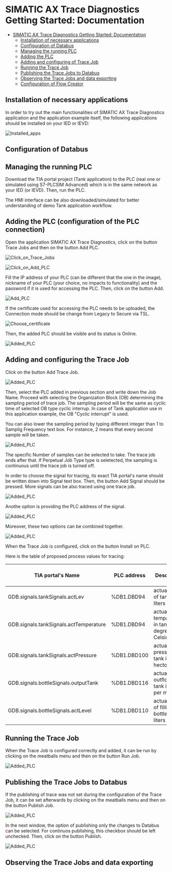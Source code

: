 # SIMATIC AX Trace Diagnostics Getting Started: Documentation

- [SIMATIC AX Trace Diagnostics Getting Started: Documentation](#simatic-ax-trace-diagnostics-getting-started-documentation)
  - [Installation of necessary applications](#installation-of-necessary-applications)
  - [Configuration of Databus](#configuration-of-databus)
  - [Managing the running PLC](#managing-the-running-plc)
  - [Adding the PLC](#adding-the-plc)
  - [Adding and configuring of Trace Job](#adding-and-configuring-of-trace-job)
  - [Running the Trace Job](#running-the-trace-job)
  - [Publishing the Trace Jobs to Databus](#publishing-the-trace-jobs-to-databus)
  - [Observing the Trace Jobs and data exporting](#observing-the-trace-jobs-and-data-exporting)
  - [Configuration of Flow Creator](#configuration-of-flow-creator)

## Installation of necessary applications

In order to try out the main functionalities of SIMATIC AX Trace Diagnostics application and the application example itself, the following applications should be installed on your IED or IEVD:

![Installed_apps](graphics/Installed_apps.png)

## Configuration of Databus

## Managing the running PLC

Download the TIA portal project (Tank application) to the PLC (real one or simulated using S7-PLCSIM Advanced) which is in the same network as your IED (or IEVD). Then, run the PLC. 

The HMI interface can be also downloaded/simulated for better understanding of demo Tank application workflow. 

## Adding the PLC (configuration of the PLC connection)

Open the application SIMATIC AX Trace Diagnostics, click on the button Trace Jobs and then on the button Add PLC.

![Click_on_Trace_Jobs](graphics/Click_on_Trace_Jobs.png)

![Click_on_Add_PLC](graphics/Click_on_Add_PLC.png)

Fill the IP address of your PLC (can be different that the one in the image), nickname of your PLC (your choice, no impacts to functionality) and the password if it is used for accessing the PLC. Then, click on the button Add.

![Add_PLC](graphics/Add_PLC.png)

If the certificate used for accessing the PLC needs to be uploaded, the Connection mode should be change from Legacy to Secure via TSL.

![Choose_certificate](graphics/Choose_certificate.png)

Then, the added PLC should be visible and its status is Online.

![Added_PLC](graphics/Added_PLC.png)

## Adding and configuring the Trace Job

Click on the button Add Trace Job.

![Added_PLC](graphics/Add_Trace_Job.png)

Then, select the PLC added in previous section and write down the Job Name. Proceed with selecting the Organization Block (OB) determining the sampling period of trace job. The sampling period will be the same as cyclic time of selected OB type cyclic interrup. In case of Tank application use in this application example, the OB "Cyclic interrupt" is used.

You can also lower the sampling period by typing different integer than 1 to Samplig Frequency text box. For instance, 2 means that every second sample will be taken. 

![Added_PLC](graphics/Trace_Job_configuration.png)

The specific Number of samples can be selected to take. The trace job ends after that. If Perpetual Job Type type is seletected, the sampling is continuous until the trace job is turned off. 

In order to choose the signal for tracing, its exact TIA portal's name should be written down into Signal text box. Then, the button Add Signal should be pressed.
More signals can be also traced using one trace job.

![Added_PLC](graphics/Trace_Job_signals_more_names.png)

Anothe option is providing the PLC address of the signal. 

![Added_PLC](graphics/Trace_Job_signals_address.png)

Moreover, these two options can be combined together.

![Added_PLC](graphics/Trace_Job_signals_combination.png)

When the Trace Job is configured, click on the button Install on PLC.

Here is the table of proposed process values for tracing:

| TIA portal's Name  | PLC address | Description | Proposed Trace Job's name |
| ------------- | ------------- | ------------- | ------------- |
| GDB.signals.tankSignals.actLev  | %DB1.DBD94  | actual level of tank in liters | TankActLevel |
| GDB.signals.tankSignals.actTemperature  | %DB1.DBD94  |  actual temparature in tank in degrees Celsius | TankActTemp |
| GDB.signals.tankSignals.actPressure  | %DB1.DBD100  | actual pressure in tank in hectopascals | TankActPress |
| GDB.signals.bottleSignals.outputTank  | %DB1.DBD116  | actual outflow from tank in liters per minute  | TankOutput |
| GDB.signals.bottleSignals.actLevel  | %DB1.DBD110  | actual level of filling bottle in liters | BottleLevel |

## Running the Trace Job

When the Trace Job is configured correctly and added, it can be run by clicking on the meatballs menu and then on the button Run Job.

![Added_PLC](graphics/Trace_Job_running.png)

## Publishing the Trace Jobs to Databus

If the publishing of trace was not set during the configuration of the Trace Job, it can be set afterwards by clicking on the meatballs menu and then on the button Publish Job.

![Added_PLC](graphics/Trace_Job_publishing.png)

In the next window, the option of publishing only the changes to Databus can be selected. For continuos publishing, this checkbox should be left unchecked. Then, click on the button Publish. 

![Added_PLC](graphics/Trace_Job_publishing_settings.png)

## Observing the Trace Jobs and data exporting




